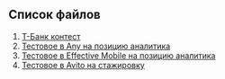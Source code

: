 ## Список файлов
1. [Т-Банк контест](https://github.com/Vendor62/tech_interview/blob/main/tbank_contest.ipynb)<br>
2. [Тестовое в Any на позицию аналитика](https://github.com/Vendor62/tech_interview/blob/main/any_test.ipynb)<br>
3. [Тестовое в Effective Mobile на позицию аналитика](https://github.com/Vendor62/tech_interview/blob/main/eff_mobile_test.ipynb)<br>
4. [Тестовое в Avito на стажировку](https://github.com/Vendor62/tech_interview/blob/main/avito_test.ipynb)